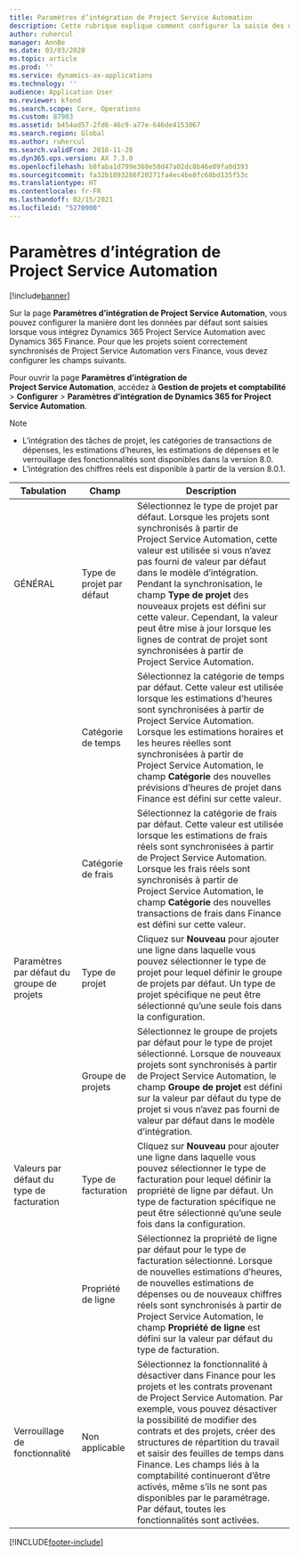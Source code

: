 ```yaml
---
title: Paramètres d’intégration de Project Service Automation
description: Cette rubrique explique comment configurer la saisie des données par défaut lors de l’intégration de Microsoft Dynamics 365 for Project Service Automation avec Microsoft Dynamics 365 Finance.
author: ruhercul
manager: AnnBe
ms.date: 03/03/2020
ms.topic: article
ms.prod: ''
ms.service: dynamics-ax-applications
ms.technology: ''
audience: Application User
ms.reviewer: kfend
ms.search.scope: Core, Operations
ms.custom: 87983
ms.assetid: b454ad57-2fd6-46c9-a77e-646de4153067
ms.search.region: Global
ms.author: ruhercul
ms.search.validFrom: 2016-11-28
ms.dyn365.ops.version: AX 7.3.0
ms.openlocfilehash: b8faba1d799e360e58d47a02dc8b46e09fa0d393
ms.sourcegitcommit: fa32b1893286f20271fa4ec4be8fc68bd135f53c
ms.translationtype: HT
ms.contentlocale: fr-FR
ms.lasthandoff: 02/15/2021
ms.locfileid: "5270900"
---
```

# <a name="project-service-automation-integration-parameters"></a>Paramètres d’intégration de Project Service Automation

[!include[banner](../includes/banner.md)]

Sur la page **Paramètres d’intégration de Project Service Automation**, vous pouvez configurer la manière dont les données par défaut sont saisies lorsque vous intégrez Dynamics 365 Project Service Automation avec Dynamics 365 Finance. Pour que les projets soient correctement synchronisés de Project Service Automation vers Finance, vous devez configurer les champs suivants.

Pour ouvrir la page **Paramètres d’intégration de Project Service Automation**, accédez à **Gestion de projets et comptabilité** \> **Configurer** \> **Paramètres d’intégration de Dynamics 365 for Project Service Automation**. 

> [!NOTE]
> - L’intégration des tâches de projet, les catégories de transactions de dépenses, les estimations d’heures, les estimations de dépenses et le verrouillage des fonctionnalités sont disponibles dans la version 8.0.
> - L’intégration des chiffres réels est disponible à partir de la version 8.0.1.


| Tabulation                    | Champ                | Description |
|------------------------|----------------------|-------------|
| GÉNÉRAL                | Type de projet par défaut | Sélectionnez le type de projet par défaut. Lorsque les projets sont synchronisés à partir de Project Service Automation, cette valeur est utilisée si vous n’avez pas fourni de valeur par défaut dans le modèle d’intégration. Pendant la synchronisation, le champ **Type de projet** des nouveaux projets est défini sur cette valeur. Cependant, la valeur peut être mise à jour lorsque les lignes de contrat de projet sont synchronisées à partir de Project Service Automation. |
|                        | Catégorie de temps        | Sélectionnez la catégorie de temps par défaut. Cette valeur est utilisée lorsque les estimations d’heures sont synchronisées à partir de Project Service Automation. Lorsque les estimations horaires et les heures réelles sont synchronisées à partir de Project Service Automation, le champ **Catégorie** des nouvelles prévisions d’heures de projet dans Finance est défini sur cette valeur. |
|                        | Catégorie de frais         | Sélectionnez la catégorie de frais par défaut. Cette valeur est utilisée lorsque les estimations de frais réels sont synchronisées à partir de Project Service Automation. Lorsque les frais réels sont synchronisés à partir de Project Service Automation, le champ **Catégorie** des nouvelles transactions de frais dans Finance est défini sur cette valeur. |
| Paramètres par défaut du groupe de projets | Type de projet         | Cliquez sur **Nouveau** pour ajouter une ligne dans laquelle vous pouvez sélectionner le type de projet pour lequel définir le groupe de projets par défaut. Un type de projet spécifique ne peut être sélectionné qu’une seule fois dans la configuration. |
|                        | Groupe de projets        | Sélectionnez le groupe de projets par défaut pour le type de projet sélectionné. Lorsque de nouveaux projets sont synchronisés à partir de Project Service Automation, le champ **Groupe de projet** est défini sur la valeur par défaut du type de projet si vous n’avez pas fourni de valeur par défaut dans le modèle d’intégration. |
| Valeurs par défaut du type de facturation  | Type de facturation         | Cliquez sur **Nouveau** pour ajouter une ligne dans laquelle vous pouvez sélectionner le type de facturation pour lequel définir la propriété de ligne par défaut. Un type de facturation spécifique ne peut être sélectionné qu’une seule fois dans la configuration. |
|                        | Propriété de ligne        | Sélectionnez la propriété de ligne par défaut pour le type de facturation sélectionné. Lorsque de nouvelles estimations d’heures, de nouvelles estimations de dépenses ou de nouveaux chiffres réels sont synchronisés à partir de Project Service Automation, le champ **Propriété de ligne** est défini sur la valeur par défaut du type de facturation. |
| Verrouillage de fonctionnalité  | Non applicable       | Sélectionnez la fonctionnalité à désactiver dans Finance pour les projets et les contrats provenant de Project Service Automation. Par exemple, vous pouvez désactiver la possibilité de modifier des contrats et des projets, créer des structures de répartition du travail et saisir des feuilles de temps dans Finance. Les champs liés à la comptabilité continueront d’être activés, même s’ils ne sont pas disponibles par le paramétrage. Par défaut, toutes les fonctionnalités sont activées. |


[!INCLUDE[footer-include](../includes/footer-banner.md)]